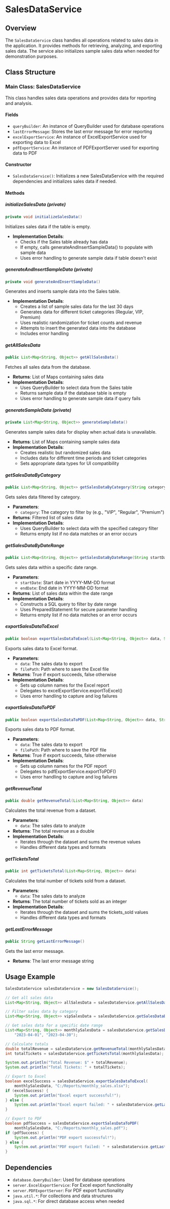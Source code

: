 # SalesDataService

## Overview
The `SalesDataService` class handles all operations related to sales data in the application. It provides methods for retrieving, analyzing, and exporting sales data. The service also initializes sample sales data when needed for demonstration purposes.

## Class Structure

### Main Class: SalesDataService
This class handles sales data operations and provides data for reporting and analysis.

#### Fields
- `queryBuilder`: An instance of QueryBuilder used for database operations
- `lastErrorMessage`: Stores the last error message for error reporting
- `excelExportService`: An instance of ExcelExportService used for exporting data to Excel
- `pdfExportService`: An instance of PDFExportServer used for exporting data to PDF

#### Constructor
- `SalesDataService()`: Initializes a new SalesDataService with the required dependencies and initializes sales data if needed.

#### Methods

##### initializeSalesData (private)
```java
private void initializeSalesData()
```
Initializes sales data if the table is empty.

- **Implementation Details**:
  - Checks if the Sales table already has data
  - If empty, calls generateAndInsertSampleData() to populate with sample data
  - Uses error handling to generate sample data if table doesn't exist

##### generateAndInsertSampleData (private)
```java
private void generateAndInsertSampleData()
```
Generates and inserts sample data into the Sales table.

- **Implementation Details**:
  - Creates a list of sample sales data for the last 30 days
  - Generates data for different ticket categories (Regular, VIP, Premium)
  - Uses realistic randomization for ticket counts and revenue
  - Attempts to insert the generated data into the database
  - Includes error handling

##### getAllSalesData
```java
public List<Map<String, Object>> getAllSalesData()
```
Fetches all sales data from the database.

- **Returns**: List of Maps containing sales data
- **Implementation Details**:
  - Uses QueryBuilder to select data from the Sales table
  - Returns sample data if the database table is empty
  - Uses error handling to generate sample data if query fails

##### generateSampleData (private)
```java
private List<Map<String, Object>> generateSampleData()
```
Generates sample sales data for display when actual data is unavailable.

- **Returns**: List of Maps containing sample sales data
- **Implementation Details**:
  - Creates realistic but randomized sales data
  - Includes data for different time periods and ticket categories
  - Sets appropriate data types for UI compatibility

##### getSalesDataByCategory
```java
public List<Map<String, Object>> getSalesDataByCategory(String category)
```
Gets sales data filtered by category.

- **Parameters**:
  - `category`: The category to filter by (e.g., "VIP", "Regular", "Premium")
- **Returns**: Filtered list of sales data
- **Implementation Details**:
  - Uses QueryBuilder to select data with the specified category filter
  - Returns empty list if no data matches or an error occurs

##### getSalesDataByDateRange
```java
public List<Map<String, Object>> getSalesDataByDateRange(String startDate, String endDate)
```
Gets sales data within a specific date range.

- **Parameters**:
  - `startDate`: Start date in YYYY-MM-DD format
  - `endDate`: End date in YYYY-MM-DD format
- **Returns**: List of sales data within the date range
- **Implementation Details**:
  - Constructs a SQL query to filter by date range
  - Uses PreparedStatement for secure parameter handling
  - Returns empty list if no data matches or an error occurs

##### exportSalesDataToExcel
```java
public boolean exportSalesDataToExcel(List<Map<String, Object>> data, String filePath)
```
Exports sales data to Excel format.

- **Parameters**:
  - `data`: The sales data to export
  - `filePath`: Path where to save the Excel file
- **Returns**: True if export succeeds, false otherwise
- **Implementation Details**:
  - Sets up column names for the Excel report
  - Delegates to excelExportService.exportToExcel()
  - Uses error handling to capture and log failures

##### exportSalesDataToPDF
```java
public boolean exportSalesDataToPDF(List<Map<String, Object>> data, String filePath)
```
Exports sales data to PDF format.

- **Parameters**:
  - `data`: The sales data to export
  - `filePath`: Path where to save the PDF file
- **Returns**: True if export succeeds, false otherwise
- **Implementation Details**:
  - Sets up column names for the PDF report
  - Delegates to pdfExportService.exportToPDF()
  - Uses error handling to capture and log failures

##### getRevenueTotal
```java
public double getRevenueTotal(List<Map<String, Object>> data)
```
Calculates the total revenue from a dataset.

- **Parameters**:
  - `data`: The sales data to analyze
- **Returns**: The total revenue as a double
- **Implementation Details**:
  - Iterates through the dataset and sums the revenue values
  - Handles different data types and formats

##### getTicketsTotal
```java
public int getTicketsTotal(List<Map<String, Object>> data)
```
Calculates the total number of tickets sold from a dataset.

- **Parameters**:
  - `data`: The sales data to analyze
- **Returns**: The total number of tickets sold as an integer
- **Implementation Details**:
  - Iterates through the dataset and sums the tickets_sold values
  - Handles different data types and formats

##### getLastErrorMessage
```java
public String getLastErrorMessage()
```
Gets the last error message.

- **Returns**: The last error message string

## Usage Example
```java
SalesDataService salesDataService = new SalesDataService();

// Get all sales data
List<Map<String, Object>> allSalesData = salesDataService.getAllSalesData();

// Filter sales data by category
List<Map<String, Object>> vipSalesData = salesDataService.getSalesDataByCategory("VIP");

// Get sales data for a specific date range
List<Map<String, Object>> monthlySalesData = salesDataService.getSalesDataByDateRange(
    "2023-04-01", "2023-04-30");

// Calculate totals
double totalRevenue = salesDataService.getRevenueTotal(monthlySalesData);
int totalTickets = salesDataService.getTicketsTotal(monthlySalesData);

System.out.println("Total Revenue: $" + totalRevenue);
System.out.println("Total Tickets: " + totalTickets);

// Export to Excel
boolean excelSuccess = salesDataService.exportSalesDataToExcel(
    monthlySalesData, "C:/Reports/monthly_sales.xlsx");
if (excelSuccess) {
    System.out.println("Excel export successful!");
} else {
    System.out.println("Excel export failed: " + salesDataService.getLastErrorMessage());
}

// Export to PDF
boolean pdfSuccess = salesDataService.exportSalesDataToPDF(
    monthlySalesData, "C:/Reports/monthly_sales.pdf");
if (pdfSuccess) {
    System.out.println("PDF export successful!");
} else {
    System.out.println("PDF export failed: " + salesDataService.getLastErrorMessage());
}
```

## Dependencies
- `database.QueryBuilder`: Used for database operations
- `server.ExcelExportService`: For Excel export functionality
- `server.PDFExportServer`: For PDF export functionality
- `java.util.*`: For collections and data structures
- `java.sql.*`: For direct database access when needed
